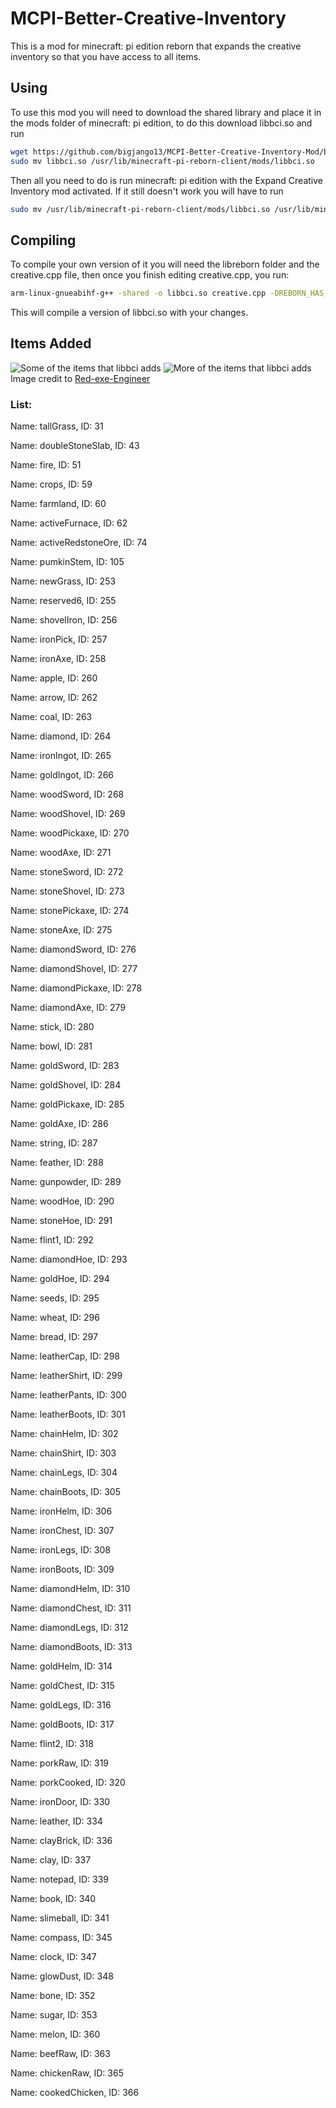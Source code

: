 # MCPI-Better-Creative-Inventory
This is a mod for minecraft: pi edition reborn that expands the creative inventory so that you have access to all items.
## Using
To use this mod you will need to download the shared library and place it in the mods folder of minecraft: pi edition, to do this download libbci.so and run 
```bash
wget https://github.com/bigjango13/MCPI-Better-Creative-Inventory-Mod/blob/main/libbci.so?raw=true
sudo mv libbci.so /usr/lib/minecraft-pi-reborn-client/mods/libbci.so 
``` 
Then all you need to do is run minecraft: pi edition with the Expand Creative Inventory mod activated.
If it still doesn't work you will have to run 
```bash
sudo mv /usr/lib/minecraft-pi-reborn-client/mods/libbci.so /usr/lib/minecraft-pi-reborn-client/mods/creative.so
```
## Compiling
To compile your own version of it you will need the libreborn folder and the creative.cpp file, then once you finish editing creative.cpp, you run:
```bash
arm-linux-gnueabihf-g++ -shared -o libbci.so creative.cpp -DREBORN_HAS_COMPILED_CODE
``` 
This will compile a version of libbci.so with your changes.
## Items Added
![Some of the items that libbci adds](https://camo.githubusercontent.com/fb511e85018e2ecb51013423a0ef12ab5a9a602b6915f166a1a994b75c6cf1c7/68747470733a2f2f63646e2e646973636f72646170702e636f6d2f6174746163686d656e74732f3734333538303739373837323736373036362f3931303332383834323033303238343830302f323032312d31312d31365f31392e34312e31302e706e67)
![More of the items that libbci adds](https://camo.githubusercontent.com/8641e07b67f6c7f3009fb5afca6d8d3a5d06c0020095c92541685ca27e9bfcd7/68747470733a2f2f63646e2e646973636f72646170702e636f6d2f6174746163686d656e74732f3734333538303739373837323736373036362f3931303332383835383933373533363531322f323032312d31312d31365f31392e34312e31352e706e67)
Image credit to [Red-exe-Engineer](https://github.com/Red-exe-Engineer)
### List:
Name: tallGrass, ID: 31

Name: doubleStoneSlab, ID: 43

Name: fire, ID: 51

Name: crops, ID: 59

Name: farmland, ID: 60

Name: activeFurnace, ID: 62

Name: activeRedstoneOre, ID: 74

Name: pumkinStem, ID: 105

Name: newGrass, ID: 253

Name: reserved6, ID: 255

Name: shovelIron, ID: 256

Name: ironPick, ID: 257

Name: ironAxe, ID: 258

Name: apple, ID: 260

Name: arrow, ID: 262

Name: coal, ID: 263

Name: diamond, ID: 264

Name: ironIngot, ID: 265

Name: goldIngot, ID: 266

Name: woodSword, ID: 268

Name: woodShovel, ID: 269

Name: woodPickaxe, ID: 270

Name: woodAxe, ID: 271

Name: stoneSword, ID: 272

Name: stoneShovel, ID: 273

Name: stonePickaxe, ID: 274

Name: stoneAxe, ID: 275

Name: diamondSword, ID: 276

Name: diamondShovel, ID: 277

Name: diamondPickaxe, ID: 278

Name: diamondAxe, ID: 279

Name: stick, ID: 280

Name: bowl, ID: 281

Name: goldSword, ID: 283

Name: goldShovel, ID: 284

Name: goldPickaxe, ID: 285

Name: goldAxe, ID: 286

Name: string, ID: 287

Name: feather, ID: 288

Name: gunpowder, ID: 289

Name: woodHoe, ID: 290

Name: stoneHoe, ID: 291

Name: flint1, ID: 292

Name: diamondHoe, ID: 293

Name: goldHoe, ID: 294

Name: seeds, ID: 295

Name: wheat, ID: 296

Name: bread, ID: 297

Name: leatherCap, ID: 298

Name: leatherShirt, ID: 299

Name: leatherPants, ID: 300

Name: leatherBoots, ID: 301

Name: chainHelm, ID: 302

Name: chainShirt, ID: 303

Name: chainLegs, ID: 304

Name: chainBoots, ID: 305

Name: ironHelm, ID: 306

Name: ironChest, ID: 307

Name: ironLegs, ID: 308

Name: ironBoots, ID: 309

Name: diamondHelm, ID: 310

Name: diamondChest, ID: 311

Name: diamondLegs, ID: 312

Name: diamondBoots, ID: 313

Name: goldHelm, ID: 314

Name: goldChest, ID: 315

Name: goldLegs, ID: 316

Name: goldBoots, ID: 317

Name: flint2, ID: 318

Name: porkRaw, ID: 319

Name: porkCooked, ID: 320

Name: ironDoor, ID: 330

Name: leather, ID: 334

Name: clayBrick, ID: 336

Name: clay, ID: 337

Name: notepad, ID: 339

Name: book, ID: 340

Name: slimeball, ID: 341

Name: compass, ID: 345

Name: clock, ID: 347

Name: glowDust, ID: 348

Name: bone, ID: 352

Name: sugar, ID: 353

Name: melon, ID: 360

Name: beefRaw, ID: 363

Name: chickenRaw, ID: 365

Name: cookedChicken, ID: 366
